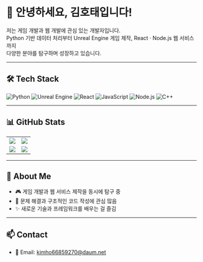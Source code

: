 # 👋 안녕하세요, 김호태입니다!

저는 게임 개발과 웹 개발에 관심 있는 개발자입니다.  
Python 기반 데이터 처리부터 Unreal Engine 게임 제작, React · Node.js 웹 서비스까지  
다양한 분야를 탐구하며 성장하고 있습니다.  

---

## 🛠 Tech Stack

![Python](https://img.shields.io/badge/Python-3776AB?style=for-the-badge&logo=python&logoColor=white)
![Unreal Engine](https://img.shields.io/badge/Unreal-0E1128?style=for-the-badge&logo=unrealengine&logoColor=white)
![React](https://img.shields.io/badge/React-61DAFB?style=for-the-badge&logo=react&logoColor=black)
![JavaScript](https://img.shields.io/badge/JavaScript-F7DF1E?style=for-the-badge&logo=javascript&logoColor=black)
![Node.js](https://img.shields.io/badge/Node.js-339933?style=for-the-badge&logo=nodedotjs&logoColor=white)
![C++](https://img.shields.io/badge/C++-00599C?style=for-the-badge&logo=cplusplus&logoColor=white)

---

## 📊 GitHub Stats

<table>
  <tr>
    <td><img src="https://github-profile-summary-cards.vercel.app/api/cards/stats?username=kimhotae9270&theme=tokyonight" /></td>
    <td><img src="https://github-profile-summary-cards.vercel.app/api/cards/repos-per-language?username=kimhotae9270&theme=tokyonight" /></td>
  </tr>
  <tr>
    <td><img src="https://github-profile-summary-cards.vercel.app/api/cards/most-commit-language?username=kimhotae9270&theme=tokyonight" /></td>
    <td><img src="https://github-profile-summary-cards.vercel.app/api/cards/productive-time?username=kimhotae9270&theme=tokyonight" /></td>
  </tr>
</table>

---

## 🌱 About Me
- 🎮 게임 개발과 웹 서비스 제작을 동시에 탐구 중
- 🧩 문제 해결과 구조적인 코드 작성에 관심 많음
- ✨ 새로운 기술과 프레임워크를 배우는 걸 즐김

---

## 📫 Contact
- 📧 Email: kimho66859270@daum.net


